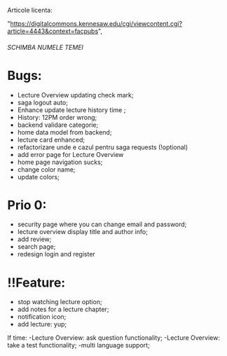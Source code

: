 Articole licenta:

"https://digitalcommons.kennesaw.edu/cgi/viewcontent.cgi?article=4443&context=facpubs",

###### SCHIMBA NUMELE TEMEI

# Bugs:

- Lecture Overview updating check mark;
- saga logout auto;
- Enhance update lecture history time ;
- History: 12PM order wrong;
- backend validare categorie;
- home data model from backend;
- lecture card enhanced;
- refactorizare unde e cazul pentru saga requests (!optional)
- add error page for Lecture Overview
- home page navigation sucks;
- change color name;
- update colors;

# Prio 0:

- security page where you can change email and password;
- lecture overview display title and author info;
- add review;
- search page;
- redesign login and register

# !!Feature:

- stop watching lecture option;
- add notes for a lecture chapter;
- notification icon;
- add lecture: yup;

If time:
-Lecture Overview: ask question functionality;
-Lecture Overview: take a test functionality;
-multi language support;

